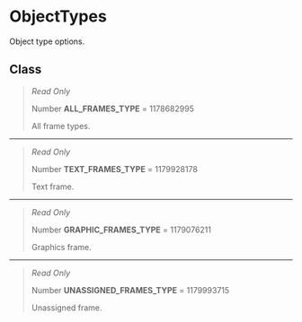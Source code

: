 # ObjectTypes
Object type options.

## Class
> *Read Only* 
> 
> Number **ALL_FRAMES_TYPE** = 1178682995
> 
> All frame types.
*** 
> *Read Only* 
> 
> Number **TEXT_FRAMES_TYPE** = 1179928178
> 
> Text frame.
*** 
> *Read Only* 
> 
> Number **GRAPHIC_FRAMES_TYPE** = 1179076211
> 
> Graphics frame.
*** 
> *Read Only* 
> 
> Number **UNASSIGNED_FRAMES_TYPE** = 1179993715
> 
> Unassigned frame.

